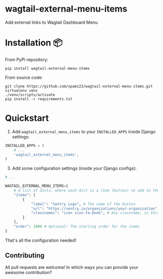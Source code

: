 # wagtail-external-menu-items

Add external links to Wagtail Dashboard Menu


# Installation :package:

From PyPi repository:

```
pip install wagtail-external-menu-items
```

From source code:

```
git clone https://github.com/spamz23/wagtail-external-menu-items.git
virtualenv venv
./venv/scripts/activate
pip install -r requirements.txt
```

# Quickstart


1. Add `wagtail_external_menu_items` to your `INSTALLED_APPS` inside Django settings:

```python
INSTALLED_APPS = (
    # ...
    'wagtail_external_menu_items',
)
```


3. Add some configuration settings (inside your Django configs):

```python
# ...

WAGTAIL_EXTERNAL_MENU_ITEMS={
    # A list of dicts, where each dict is a item (button) to add to the dashboard
    "items": [
        {
            "label": "Sentry Logs", # The name of the button
            "url": "https://sentry.io/organizations/your-organization", # The external link
            "classnames": "icon icon-fa-book", # Any classname, in this case we assign a font awesome icon (must have fontawesome installed)
        }
    ],
    "order": 1000 # Optional! The starting order for the items
}
```

That's all the configuration needed!


## Contributing

All pull requests are welcome! In which ways you can provide your awesome contribution?
